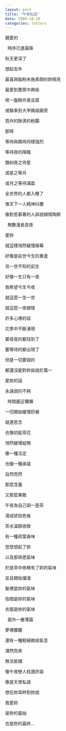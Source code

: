 ```yaml
---
layout: post
title: "午夜私語"
date: 2008-10-26
categories: letters
---
```



親愛的


 
時序已進霜降


秋天更深了


想起去年


最喜與脂粉未施素顏的妳相見


最愛到豐原中興街


喫一盤酥炸臭豆腐


或驅車到大甲媽祖廟旁


買炸的酥燙的粉腸


那時


等待與期待同樣強烈


等待夜的降臨


猶如夜之待星


或星之等月


或月之等待滿盈


全世界的人都入睡了


惟天下一人精神抖擻


像對思慕著的人訴說傾情陶醉


 
無數漫長良夜


愛妳


就這樣悄然緩慢揭幕


好像是前世今生的重逢


另一世不知的前生


好像一生只有一夜


我希望今生今夜


就這麼一生一世


就這麼一夜傾情


許多心裡的話


花季中不斷湧現


要尋覓的都找到了


要等待的都出現了


但是一切要說的


都還沒能對妳訴說於萬一


愛妳的話


永遠說的不夠


 
時間趨近慵懶


一切開始緩慢舒展


就連思念


也像初綻茶花


悄然緩慢綻開


像一種注定


也像一種承諾


自然而然


那麼含蓄


又那麼果敢


午夜為自己砌一壺茶


湯成琥珀色後


茶水溫醇收斂


有一種荷葉香味


悠悠想起了妳


以及那熟悉氣味


於是茶中依稀有了妳的氣味


並且開始瀰漫


髮裡是妳的氣味


指間是妳的氣味


衣服是妳的氣味


 
窗外一層薄霜


夢裡朦朧


還有一種輕細微弱氣息


潛然而來


無法抵擋


像午夜戀人枕邊許諾


像是天使私語


想在妳耳畔對妳說


我愛妳


是妳的最始


也是妳的最終...
